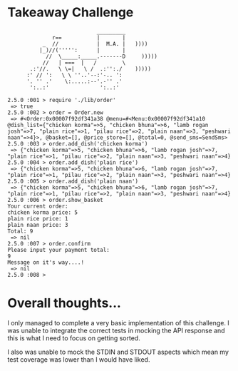 Takeaway Challenge
==================
```
                            _________
              r==           |       |
           _  //            |  M.A. |   ))))
          |_)//(''''':      |       |
            //  \_____:_____.-------D     )))))
           //   | ===  |   /        \
       .:'//.   \ \=|   \ /  .:'':./    )))))
      :' // ':   \ \ ''..'--:'-.. ':
      '. '' .'    \:.....:--'.-'' .'
       ':..:'                ':..:'

 ```
 ```
 2.5.0 :001 > require './lib/order'
  => true
 2.5.0 :002 > order = Order.new
  => #<Order:0x00007f92df341a38 @menu=#<Menu:0x00007f92df341a10 @dish_list={"chicken korma"=>5, "chicken bhuna"=>6, "lamb rogan josh"=>7, "plain rice"=>1, "pilau rice"=>2, "plain naan"=>3, "peshwari naan"=>4}>, @basket=[], @price_store=[], @total=0, @send_sms=SendSms>
 2.5.0 :003 > order.add_dish('chicken korma')
  => {"chicken korma"=>5, "chicken bhuna"=>6, "lamb rogan josh"=>7, "plain rice"=>1, "pilau rice"=>2, "plain naan"=>3, "peshwari naan"=>4}
 2.5.0 :004 > order.add_dish('plain rice')
  => {"chicken korma"=>5, "chicken bhuna"=>6, "lamb rogan josh"=>7, "plain rice"=>1, "pilau rice"=>2, "plain naan"=>3, "peshwari naan"=>4}
 2.5.0 :005 > order.add_dish('plain naan')
  => {"chicken korma"=>5, "chicken bhuna"=>6, "lamb rogan josh"=>7, "plain rice"=>1, "pilau rice"=>2, "plain naan"=>3, "peshwari naan"=>4}
 2.5.0 :006 > order.show_basket
 Your current order:
 chicken korma price: 5
 plain rice price: 1
 plain naan price: 3
 Total: 9
  => nil
 2.5.0 :007 > order.confirm
 Please input your payment total:
 9
Message on it's way....!
  => nil
 2.5.0 :008 >
 ```

# Overall thoughts...

I only managed to complete a very basic implementation of this challenge. I was unable to integrate the correct tests in mocking the API response and this is what I need to focus on getting sorted.

I also was unable to mock the STDIN and STDOUT aspects which mean my test coverage was lower than I would have liked.
